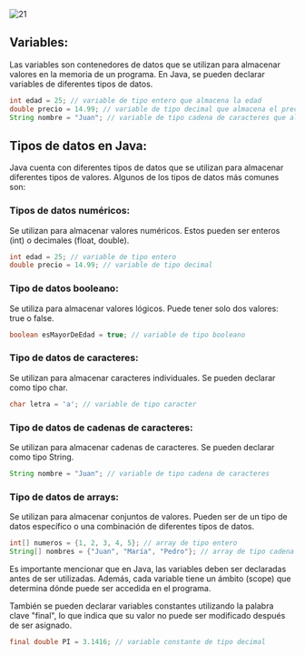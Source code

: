 ![21](https://user-images.githubusercontent.com/75398496/222225574-0ceb641f-e502-459b-bf59-40941c0a6a01.png)

## Variables:
Las variables son contenedores de datos que se utilizan para almacenar valores en la memoria de un programa. En Java, se pueden declarar variables de diferentes tipos de datos.

```java
int edad = 25; // variable de tipo entero que almacena la edad
double precio = 14.99; // variable de tipo decimal que almacena el precio
String nombre = "Juan"; // variable de tipo cadena de caracteres que almacena el nombre
```
## Tipos de datos en Java:
Java cuenta con diferentes tipos de datos que se utilizan para almacenar diferentes tipos de valores. Algunos de los tipos de datos más comunes son:

### Tipos de datos numéricos:
Se utilizan para almacenar valores numéricos. Estos pueden ser enteros (int) o decimales (float, double).

```java
int edad = 25; // variable de tipo entero
double precio = 14.99; // variable de tipo decimal
```
### Tipo de datos booleano:
Se utiliza para almacenar valores lógicos. Puede tener solo dos valores: true o false.

```java
boolean esMayorDeEdad = true; // variable de tipo booleano
```
### Tipo de datos de caracteres:
Se utilizan para almacenar caracteres individuales. Se pueden declarar como tipo char.

```java
char letra = 'a'; // variable de tipo caracter
```
### Tipo de datos de cadenas de caracteres:
Se utilizan para almacenar cadenas de caracteres. Se pueden declarar como tipo String.

```java
String nombre = "Juan"; // variable de tipo cadena de caracteres
```

### Tipo de datos de arrays:
Se utilizan para almacenar conjuntos de valores. Pueden ser de un tipo de datos específico o una combinación de diferentes tipos de datos.

```java
int[] numeros = {1, 2, 3, 4, 5}; // array de tipo entero
String[] nombres = {"Juan", "María", "Pedro"}; // array de tipo cadena de caracteres
```
Es importante mencionar que en Java, las variables deben ser declaradas antes de ser utilizadas. Además, cada variable tiene un ámbito (scope) que determina dónde puede ser accedida en el programa.

También se pueden declarar variables constantes utilizando la palabra clave "final", lo que indica que su valor no puede ser modificado después de ser asignado.

```java
final double PI = 3.1416; // variable constante de tipo decimal
```

